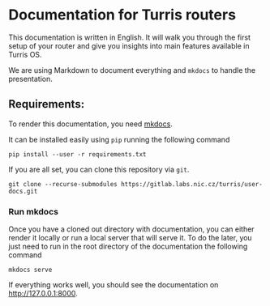 # Documentation for Turris routers

This documentation is written in English. It will walk you through the
first setup of your router and give you insights into main features available
in Turris OS.

We are using Markdown to document everything and `mkdocs` to handle the
presentation.


## Requirements:

To render this documentation, you need [mkdocs](https://www.mkdocs.org/).

It can be installed easily using `pip` running the following command

```
pip install --user -r requirements.txt
```

If you are all set, you can clone this repository via `git`.

```
git clone --recurse-submodules https://gitlab.labs.nic.cz/turris/user-docs.git
```

### Run mkdocs

Once you have a cloned out directory with documentation, you can either render
it locally or run a local server that will serve it. To do the later, you just
need to run in the root directory of the documentation the following command

```
mkdocs serve
```

If everything works well, you should see the documentation on <http://127.0.0.1:8000>.

